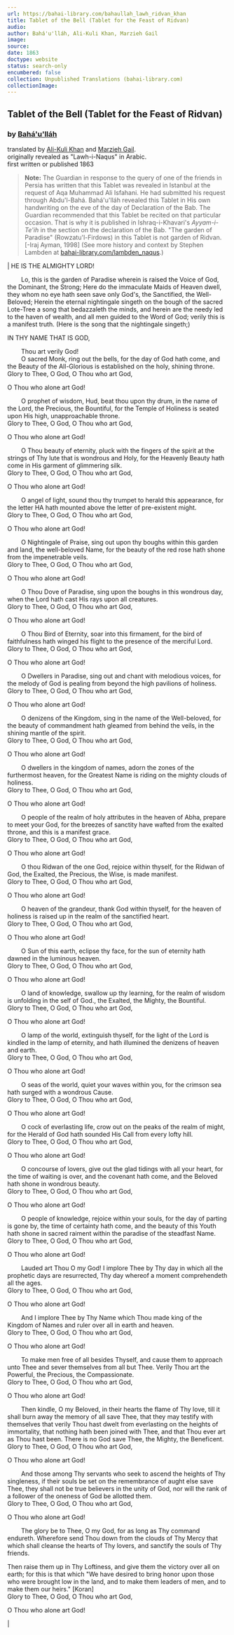 ```yaml
---
url: https://bahai-library.com/bahaullah_lawh_ridvan_khan
title: Tablet of the Bell (Tablet for the Feast of Ridvan)
audio: 
author: Bahá'u'lláh, Ali-Kuli Khan, Marzieh Gail
image: 
source: 
date: 1863
doctype: website
status: search-only
encumbered: false
collection: Unpublished Translations (bahai-library.com)
collectionImage: 
---
```



## Tablet of the Bell (Tablet for the Feast of Ridvan)

### by [Bahá'u'lláh](https://bahai-library.com/author/Bahá'u'lláh)

translated by [Ali-Kuli Khan](https://bahai-library.com/author/Ali-Kuli+Khan) and [Marzieh Gail](https://bahai-library.com/author/Marzieh+Gail).  
originally revealed as "Lawh-i-Naqus" in Arabic.  
first written or published 1863


> **Note:** The Guardian in response to the query of one of the friends in Persia has written that this Tablet was revealed in Istanbul at the request of Aqa Muhammad Ali Isfahani. He had submitted his request through Abdu'l-Bahá. Bahá'u'lláh revealed this Tablet in His own handwriting on the eve of the day of Declaration of the Bab. The Guardian recommended that this Tablet be recited on that particular occasion. That is why it is published in Ishraq-i-Khavari's _Ayyam-i-Te'ih_ in the section on the declaration of the Bab. "The garden of Paradise" (Rowzatu'l-Firdows) in this Tablet is not garden of Ridvan. \[-Iraj Ayman, 1998\] (See more history and context by Stephen Lambden at [bahai-library.com/lambden_naqus](http://bahai-library.com/lambden_naqus).)

| HE IS THE ALMIGHTY LORD!  
  
        Lo, this is the garden of Paradise wherein is raised the Voice of God, the Dominant, the Strong; Here do the immaculate Maids of Heaven dwell, they whom no eye hath seen save only God's, the Sanctified, the Well-Beloved; Herein the eternal nightingale singeth on the bough of the sacred Lote-Tree a song that bedazzaleth the minds, and herein are the needy led to the haven of wealth, and all men guided to the Word of God; verily this is a manifest truth.
(Here is the song that the nightingale singeth;)

  
IN THY NAME THAT IS GOD,

        Thou art verily God!  
        O sacred Monk, ring out the bells, for the day of God hath come, and the Beauty of the All-Glorious is established on the holy, shining throne.  
Glory to Thee, O God, O Thou who art God,  

O Thou who alone art God!                               

  
  
        O prophet of wisdom, Hud, beat thou upon thy drum, in the name of the Lord, the Precious, the Bountiful, for the Temple of Holiness is seated upon His high, unapproachable throne.  
Glory to Thee, O God, O Thou who art God,  

O Thou who alone art God!                               

  
  
        O Thou beauty of eternity, pluck with the fingers of the spirit at the strings of Thy lute that is wondrous and Holy, for the Heavenly Beauty hath come in His garment of glimmering silk.  
Glory to Thee, O God, O Thou who art God,  

O Thou who alone art God!                               

  
  
        O angel of light, sound thou thy trumpet to herald this appearance, for the letter HA hath mounted above the letter of pre-existent might.  
Glory to Thee, O God, O Thou who art God,  

O Thou who alone art God!                               

  
  
        O Nightingale of Praise, sing out upon thy boughs within this garden and land, the well-beloved Name, for the beauty of the red rose hath shone from the impenetrable veils.  
Glory to Thee, O God, O Thou who art God,  

O Thou who alone art God!                               

  
  
        O Thou Dove of Paradise, sing upon the boughs in this wondrous day, when the Lord hath cast His rays upon all creatures.  
Glory to Thee, O God, O Thou who art God,  

O Thou who alone art God!                               

  
  
        O Thou Bird of Eternity, soar into this firmament, for the bird of faithfulness hath winged his flight to the presence of the merciful Lord.  
Glory to Thee, O God, O Thou who art God,  

O Thou who alone art God!                               

  
  
        O Dwellers in Paradise, sing out and chant with melodious voices, for the melody of God is pealing from beyond the high pavilions of holiness.  
Glory to Thee, O God, O Thou who art God,  

O Thou who alone art God!                               

  
  
        O denizens of the Kingdom, sing in the name of the Well-beloved, for the beauty of commandment hath gleamed from behind the veils, in the shining mantle of the spirit.  
Glory to Thee, O God, O Thou who art God,  

O Thou who alone art God!                               

  
  
        O dwellers in the kingdom of names, adorn the zones of the furthermost heaven, for the Greatest Name is riding on the mighty clouds of holiness.  
Glory to Thee, O God, O Thou who art God,  

O Thou who alone art God!                               

  
  
        O people of the realm of holy attributes in the heaven of Abha, prepare to meet your God, for the breezes of sanctity have wafted from the exalted throne, and this is a manifest grace.  
Glory to Thee, O God, O Thou who art God,  

O Thou who alone art God!                               

  
  
        O thou Ridwan of the one God, rejoice within thyself, for the Ridwan of God, the Exalted, the Precious, the Wise, is made manifest.  
Glory to Thee, O God, O Thou who art God,  

O Thou who alone art God!                               

  
  
        O heaven of the grandeur, thank God within thyself, for the heaven of holiness is raised up in the realm of the sanctified heart.  
Glory to Thee, O God, O Thou who art God,  

O Thou who alone art God!                               

  
  
        O Sun of this earth, eclipse thy face, for the sun of eternity hath dawned in the luminous heaven.  
Glory to Thee, O God, O Thou who art God,  

O Thou who alone art God!                               

  
  
        O land of knowledge, swallow up thy learning, for the realm of wisdom is unfolding in the self of God., the Exalted, the Mighty, the Bountiful.  
Glory to Thee, O God, O Thou who art God,  

O Thou who alone art God!                               

  
  
        O lamp of the world, extinguish thyself, for the light of the Lord is kindled in the lamp of eternity, and hath illumined the denizens of heaven and earth.  
Glory to Thee, O God, O Thou who art God,  

O Thou who alone art God!                               

  
  
        O seas of the world, quiet your waves within you, for the crimson sea hath surged with a wondrous Cause.  
Glory to Thee, O God, O Thou who art God,  

O Thou who alone art God!                               

  
  
        O cock of everlasting life, crow out on the peaks of the realm of might, for the Herald of God hath sounded His Call from every lofty hill.  
Glory to Thee, O God, O Thou who art God,  

O Thou who alone art God!                               

  
  
        O concourse of lovers, give out the glad tidings with all your heart, for the time of waiting is over, and the covenant hath come, and the Beloved hath shone in wondrous beauty.  
Glory to Thee, O God, O Thou who art God,  

O Thou who alone art God!                               

  
  
        O people of knowledge, rejoice within your souls, for the day of parting is gone by, the time of certainty hath come, and the beauty of this Youth hath shone in sacred raiment within the paradise of the steadfast Name.  
Glory to Thee, O God, O Thou who art God,  

O Thou who alone art God!                               

  
  
        Lauded art Thou O my God! I implore Thee by Thy day in which all the prophetic days are resurrected, Thy day whereof a moment comprehendeth all the ages.  
Glory to Thee, O God, O Thou who art God,  

O Thou who alone art God!                               

  
  
        And I implore Thee by Thy Name which Thou made king of the Kingdom of Names and ruler over all in earth and heaven.  
Glory to Thee, O God, O Thou who art God,  

O Thou who alone art God!                               

  
  
        To make men free of all besides Thyself, and cause them to approach unto Thee and sever themselves from all but Thee. Verily Thou art the Powerful, the Precious, the Compassionate.  
Glory to Thee, O God, O Thou who art God,  

O Thou who alone art God!                               

  
  
        Then kindle, O my Beloved, in their hearts the flame of Thy love, till it shall burn away the memory of all save Thee, that they may testify with themselves that verily Thou hast dwelt from everlasting on the heights of immortality, that nothing hath been joined with Thee, and that Thou ever art as Thou hast been. There is no God save Thee, the Mighty, the Beneficent.  
Glory to Thee, O God, O Thou who art God,  

O Thou who alone art God!                               

  
  
        And those among Thy servants who seek to ascend the heights of Thy singleness, if their souls be set on the remembrance of aught else save Thee, they shall not be true believers in the unity of God, nor will the rank of a follower of the oneness of God be allotted them.  
Glory to Thee, O God, O Thou who art God,  

O Thou who alone art God!                               

  
  
        The glory be to Thee, O my God, for as long as Thy command endureth. Wherefore send Thou down from the clouds of Thy Mercy that which shall cleanse the hearts of Thy lovers, and sanctify the souls of Thy friends.

Then raise them up in Thy Loftiness, and give them the victory over all on earth; for this is that which "We have desired to bring honor upon those who were brought low in the land, and to make them leaders of men, and to make them our heirs." \[Koran\]  
Glory to Thee, O God, O Thou who art God,  

O Thou who alone art God!                               

 |